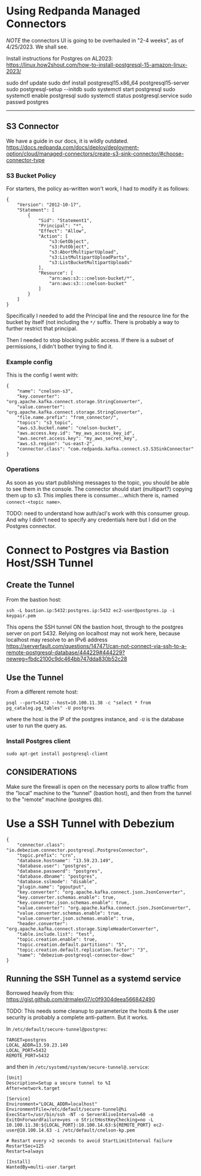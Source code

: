 # Using Redpanda Managed Connectors

*NOTE* the connectors UI is going to be overhauled in "2-4 weeks", as of 4/25/2023.   We shall see.


Install instructions for Postgres on AL2023:
https://linux.how2shout.com/how-to-install-postgresql-15-amazon-linux-2023/

sudo dnf update
sudo dnf install postgresql15.x86_64 postgresql15-server
sudo postgresql-setup --initdb
sudo systemctl start postgresql
sudo systemctl enable postgresql
sudo systemctl status postgresql.service
sudo passwd postgres


---

## S3 Connector

We have a guide in our docs, it is wildly outdated.
https://docs.redpanda.com/docs/deploy/deployment-option/cloud/managed-connectors/create-s3-sink-connector/#choose-connector-type

### S3 Bucket Policy

For starters, the policy as-written won't work, I had to modify it as follows:

```
{
	"Version": "2012-10-17",
	"Statement": [
		{
			"Sid": "Statement1",
			"Principal": "*",
			"Effect": "Allow",
			"Action": [
				"s3:GetObject",
				"s3:PutObject",
				"s3:AbortMultipartUpload",
				"s3:ListMultipartUploadParts",
				"s3:ListBucketMultipartUploads"
			],
			"Resource": [
				"arn:aws:s3:::cnelson-bucket/*",
				"arn:aws:s3:::cnelson-bucket"
			]
		}
	]
}
```

Specifically I needed to add the Principal line and the resource line for the bucket by itself (not including the `*/` suffix.   There is probably a way to further restrict that principal.

Then I needed to stop blocking public access.   If there is a subset of permissions, I didn't bother trying to find it.

### Example config

This is the config I went with:

```
{
    "name": "cnelson-s3",
    "key.converter": "org.apache.kafka.connect.storage.StringConverter",
    "value.converter": "org.apache.kafka.connect.storage.StringConverter",
    "file.name.prefix": "from_connector/",
    "topics": "s3_topic",
    "aws.s3.bucket.name": "cnelson-bucket",
    "aws.access.key.id": "my_aws_access_key_id",
    "aws.secret.access.key": "my_aws_secret_key",
    "aws.s3.region": "us-east-2",
    "connector.class": "com.redpanda.kafka.connect.s3.S3SinkConnector"
}
```

### Operations

As soon as you start publishing messages to the topic, you should be able to see them in the console.   The connector should start (multipart?) copying them up to s3.  This implies there is consumer....which there is, named `connect-<topic name>`.   

TODO:  need to understand how auth/acl's work with this consumer group.   And why I didn't need to specify any credentials here but I did on the Postgres connector.




# Connect to Postgres via Bastion Host/SSH Tunnel

## Create the Tunnel

From the bastion host:

`ssh -L bastion.ip:5432:postgres.ip:5432 ec2-user@postgres.ip -i keypair.pem`

This opens the SSH tunnel ON the bastion host, through to the postgres server on port 5432.   Relying on localhost may not work here, because localhost may resolve to an IPv6 address
https://serverfault.com/questions/147471/can-not-connect-via-ssh-to-a-remote-postgresql-database/444229#444229?newreg=fbdc2100c9dc464bb747dda830b52c28

## Use the Tunnel

From a different remote host:

`psql --port=5432 --host=10.100.11.38 -c "select * from pg_catalog.pg_tables" -U postgres`

where the host is the IP of the postgres instance, and `-U` is the database user to run the query as.

### Install Postgres client

`sudo apt-get install postgresql-client`


## CONSIDERATIONS

Make sure the firewall is open on the necessary ports to allow traffic from the "local" machine to the "tunnel" (bastion host), and then from the tunnel to the "remote" machine (postgres db).



# Use a SSH Tunnel with Debezium

```
{
    "connector.class": "io.debezium.connector.postgresql.PostgresConnector",
    "topic.prefix": "crn",
    "database.hostname": "13.59.23.149",
    "database.user": "postgres",
    "database.password": "postgres",
    "database.dbname": "postgres",
    "database.sslmode": "disable",
    "plugin.name": "pgoutput",
    "key.converter": "org.apache.kafka.connect.json.JsonConverter",
    "key.converter.schemas.enable": true,
    "key.converter.json.schemas.enable": true,
    "value.converter": "org.apache.kafka.connect.json.JsonConverter",
    "value.converter.schemas.enable": true,
    "value.converter.json.schemas.enable": true,
    "header.converter": "org.apache.kafka.connect.storage.SimpleHeaderConverter",
    "table.include.list": "test",
    "topic.creation.enable": true,
    "topic.creation.default.partitions": "5",
    "topic.creation.default.replication.factor": "3",
    "name": "debezium-postgresql-connector-dowc"
}
```



## Running the SSH Tunnel as a systemd service

Borrowed heavily from this:  https://gist.github.com/drmalex07/c0f9304deea566842490

TODO:  This needs some cleanup to parameterize the hosts & the user security is probably a complete anti-pattern.  But it works.

In `/etc/default/secure-tunnel@postgres`:

```
TARGET=postgres
LOCAL_ADDR=13.59.23.149
LOCAL_PORT=5432
REMOTE_PORT=5432
```

and then in `/etc/systemd/system/secure-tunnel@.service`:

```
[Unit]
Description=Setup a secure tunnel to %I
After=network.target

[Service]
Environment="LOCAL_ADDR=localhost"
EnvironmentFile=/etc/default/secure-tunnel@%i
ExecStart=/usr/bin/ssh -NT -o ServerAliveInterval=60 -o ExitOnForwardFailure=yes -o StrictHostKeyChecking=no -L 10.100.11.38:${LOCAL_PORT}:10.100.14.63:${REMOTE_PORT} ec2-user@10.100.14.63 -i /etc/default/cnelson-kp.pem

# Restart every >2 seconds to avoid StartLimitInterval failure
RestartSec=125
Restart=always

[Install]
WantedBy=multi-user.target
```
